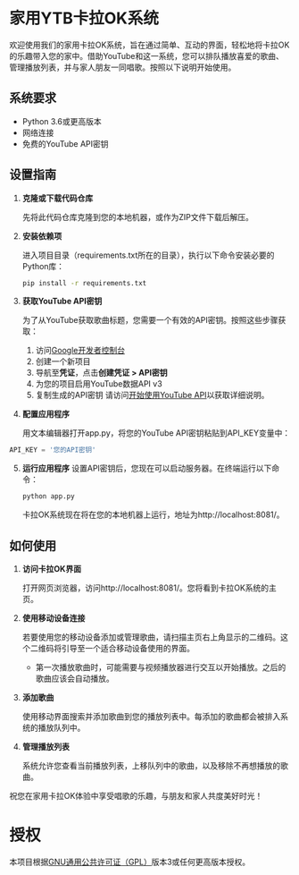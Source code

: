 # 家用YTB卡拉OK系统
欢迎使用我们的家用卡拉OK系统，旨在通过简单、互动的界面，轻松地将卡拉OK的乐趣带入您的家中。借助YouTube和这一系统，您可以排队播放喜爱的歌曲、管理播放列表，并与家人朋友一同唱歌。按照以下说明开始使用。

## 系统要求
- Python 3.6或更高版本
- 网络连接
- 免费的YouTube API密钥

## 设置指南

1. **克隆或下载代码仓库**

    先将此代码仓库克隆到您的本地机器，或作为ZIP文件下载后解压。

2. **安装依赖项**

    进入项目目录（requirements.txt所在的目录），执行以下命令安装必要的Python库：

    ```bash
    pip install -r requirements.txt
    ```

3. **获取YouTube API密钥**

    为了从YouTube获取歌曲标题，您需要一个有效的API密钥。按照这些步骤获取：

    1. 访问[Google开发者控制台](https://console.developers.google.com/)
    2. 创建一个新项目
    3. 导航至**凭证**，点击**创建凭证 > API密钥**
    4. 为您的项目启用YouTube数据API v3
    5. 复制生成的API密钥
    请访问[开始使用YouTube API](https://developers.google.com/youtube/v3/getting-started)以获取详细说明。

4. **配置应用程序**

    用文本编辑器打开app.py，将您的YouTube API密钥粘贴到API_KEY变量中：

```python
API_KEY = '您的API密钥'
```

5. **运行应用程序**
    设置API密钥后，您现在可以启动服务器。在终端运行以下命令：

    ```bash
    python app.py
    ```
    卡拉OK系统现在将在您的本地机器上运行，地址为http://localhost:8081/。

## 如何使用

1. **访问卡拉OK界面**

    打开网页浏览器，访问http://localhost:8081/。您将看到卡拉OK系统的主页。

2. **使用移动设备连接**

    若要使用您的移动设备添加或管理歌曲，请扫描主页右上角显示的二维码。这个二维码将引导至一个适合移动设备使用的界面。

    - 第一次播放歌曲时，可能需要与视频播放器进行交互以开始播放。之后的歌曲应该会自动播放。

3. **添加歌曲**

    使用移动界面搜索并添加歌曲到您的播放列表中。每添加的歌曲都会被排入系统的播放队列中。

4. **管理播放列表**

    系统允许您查看当前播放列表，上移队列中的歌曲，以及移除不再想播放的歌曲。

祝您在家用卡拉OK体验中享受唱歌的乐趣，与朋友和家人共度美好时光！



# 授权

本项目根据[GNU通用公共许可证（GPL）](https://www.gnu.org/licenses/gpl-3.0.zh-cn.html)版本3或任何更高版本授权。